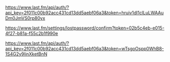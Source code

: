 https://www.last.fm/api/auth/?api_key=2f011c00b92acc431cd13dd5aebf06a3&token=hruiv1dl1clLuLWAAuDm0JmVS0rp80yx

https://www.last.fm/settings/lostpassword/confirm?token=02b5c4eb-e015-4f27-b81a-f55c2b1f990e

https://www.last.fm/api/auth/?api_key=2f011c00b92acc431cd13dd5aebf06a3&token=wTsgoOspp0WhB8-1S4G2y9linXketBnN
